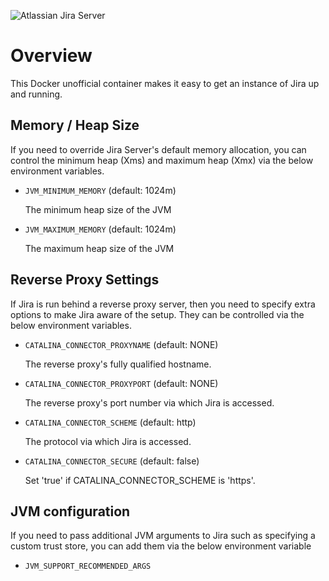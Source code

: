 ![Atlassian Jira Server](https://www.atlassian.com/dam/wac/legacy/jira_logo_landing.png)
  
# Overview
 
This Docker unofficial container makes it easy to get an instance of Jira up and running.
 
## Memory / Heap Size

If you need to override Jira Server's default memory allocation, you can control the minimum heap (Xms) and maximum heap (Xmx) via the below environment variables.

* `JVM_MINIMUM_MEMORY` (default: 1024m)

   The minimum heap size of the JVM

* `JVM_MAXIMUM_MEMORY` (default: 1024m)

   The maximum heap size of the JVM

## Reverse Proxy Settings

If Jira is run behind a reverse proxy server, then you need to specify extra options to make Jira aware of the setup. They can be controlled via the below environment variables.

* `CATALINA_CONNECTOR_PROXYNAME` (default: NONE)

   The reverse proxy's fully qualified hostname.

* `CATALINA_CONNECTOR_PROXYPORT` (default: NONE)

   The reverse proxy's port number via which Jira is accessed.

* `CATALINA_CONNECTOR_SCHEME` (default: http)

   The protocol via which Jira is accessed.

* `CATALINA_CONNECTOR_SECURE` (default: false)

   Set 'true' if CATALINA_CONNECTOR_SCHEME is 'https'.

## JVM configuration

If you need to pass additional JVM arguments to Jira such as specifying a custom trust store, you can add them via the below environment variable

* `JVM_SUPPORT_RECOMMENDED_ARGS`
